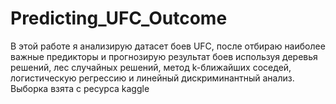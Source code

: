 # Predicting_UFC_Outcome
В этой работе я анализирую датасет боев UFC, после отбираю наиболее важные предикторы и прогнозирую результат боев используя деревья решений, лес случайных решений, метод k-ближайших соседей, логистическую регрессию и линейный дискриминантный анализ. Выборка взята с ресурса kaggle
